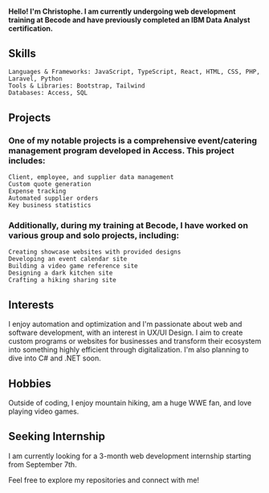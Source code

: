 #### Hello! I'm Christophe. I am currently undergoing web development training at Becode and have previously completed an IBM Data Analyst certification.

## Skills

    Languages & Frameworks: JavaScript, TypeScript, React, HTML, CSS, PHP, Laravel, Python
    Tools & Libraries: Bootstrap, Tailwind
    Databases: Access, SQL

## Projects

### One of my notable projects is a comprehensive event/catering management program developed in Access. This project includes:

    Client, employee, and supplier data management
    Custom quote generation
    Expense tracking
    Automated supplier orders
    Key business statistics

### Additionally, during my training at Becode, I have worked on various group and solo projects, including:

    Creating showcase websites with provided designs
    Developing an event calendar site
    Building a video game reference site
    Designing a dark kitchen site
    Crafting a hiking sharing site

## Interests
I enjoy automation and optimization and I'm passionate about web and software development, with an interest in UX/UI Design.
I aim to create custom programs or websites for businesses and transform their ecosystem into something highly efficient through digitalization.
I'm also planning to dive into C# and .NET soon.

## Hobbies

Outside of coding, I enjoy mountain hiking, am a huge WWE fan, and love playing video games.

## Seeking Internship

I am currently looking for a 3-month web development internship starting from September 7th.

Feel free to explore my repositories and connect with me!


<!---
Dranhoc/Dranhoc is a ✨ special ✨ repository because its `README.md` (this file) appears on your GitHub profile.
You can click the Preview link to take a look at your changes.
--->
